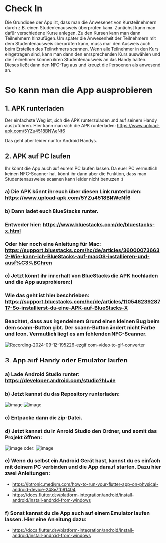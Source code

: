 # Check In

Die Grundidee der App ist, dass man die Anweseneit von Kursteilnehmern durch z.B. einen Studentenausweis überprüfen kann. 
Zunächst kann man dafür verschiedene Kurse anlegen. Zu den Kursen kann man dann Teilnehmern hinzufügen. Um später die Anwesenheit der Teilnehmern mit dem Studentenausweis überprüfen kann, muss man den Ausweis auch beim Erstellen des Teilnehmers scannen. 
Wenn alle Teilnehmer in den Kurs eingetragen sind, kann man dann den enrsprechenden Kurs auswählen und die Teilnehmer können ihren Studentenausweis an das Handy halten. Dieses ließt dann den NFC-Tag aus und kreuzt die Persoenen als anwesend an. 

# So kann man die App ausprobieren

## 1. APK runterladen
   Der einfachste Weg ist, sich die APK runterzuladen und auf seinem Handy auszuführen.
   Hier kann man sich die APK runterladen: https://www.upload-apk.com/5YZu4518BNWeNf6 
   
   Das geht aber leider nur für Android Handys.
## 2. APK auf PC laufen
   Ihr könnt die App auch auf eurem PC laufen lassen. Da euer PC vermutlich keinen NFC-Scanner hat, könnt ihr dann aber die Funktion, dass man Studentenausweise scannen kann leider nicht benutzen :(
###   a) Die APK könnt ihr euch über diesen Link runterladen: https://www.upload-apk.com/5YZu4518BNWeNf6
###   b) Dann ladet euch BlueStacks runter.

###   Entweder hier: https://www.bluestacks.com/de/bluestacks-x.html
   
###   Oder hier noch eine Anleitung für Mac: https://support.bluestacks.com/hc/de/articles/360000736632-Wie-kann-ich-BlueStacks-auf-macOS-installieren-und-ausf%C3%BChren
   
###   c) Jetzt könnt ihr innerhalt von BlueStacks die APK hochladen und die App ausprobieren:)
###   Wie das geht ist hier beschrieben: https://support.bluestacks.com/hc/de/articles/11054623928717-So-installierst-du-eine-APK-auf-BlueStacks-X
   
###   Beachtet, dass aus irgendeinem Grund einen kleinen Bug beim dem scann-Button gibt. Der scann-Button ändert nicht Farbe und Icon. Vermutlich liegt es am fehlenden NFC-Scanner.
   ![Recording-2024-09-12-195226-ezgif com-video-to-gif-converter](https://github.com/user-attachments/assets/c5468142-004e-432b-b384-c8c312a26a9d)
## 3. App auf Handy oder Emulator laufen
###   a) Lade Android Studio runter: https://developer.android.com/studio?hl=de
###   b) Jetzt kannst du das Repository runterladen:
   ![image](https://github.com/user-attachments/assets/4c5f1159-61dc-4ed4-a7f8-801ed33c128b)
   ![image](https://github.com/user-attachments/assets/1026d829-ec07-4900-a3c0-bbf17c238897)
###  c) Entpacke dann die zip-Datei.
###   d) Jetzt kannst du in Anroid Studio den Ordner, und somit das Projekt öffnen:
   ![image](https://github.com/user-attachments/assets/c44ac678-6a37-478d-a516-db323a3ca2a8)
   oder:
   ![image](https://github.com/user-attachments/assets/bc432b57-d6c1-4238-8567-71e77395b01d)

###   e) Wenn du selbst ein Android Gerät hast, kannst du es einfach mit deinem PC verbinden und die App darauf starten. Dazu hier zwei Anleitungen:
   - https://jbtronic.medium.com/how-to-run-your-flutter-app-on-physical-android-device-248e7fb91404
   - https://docs.flutter.dev/platform-integration/android/install-android/install-android-from-windows

###   f) Sonst kannst du die App auch auf einem Emulator laufen lassen. Hier eine Anleitung dazu:
   - https://docs.flutter.dev/platform-integration/android/install-android/install-android-from-windows



